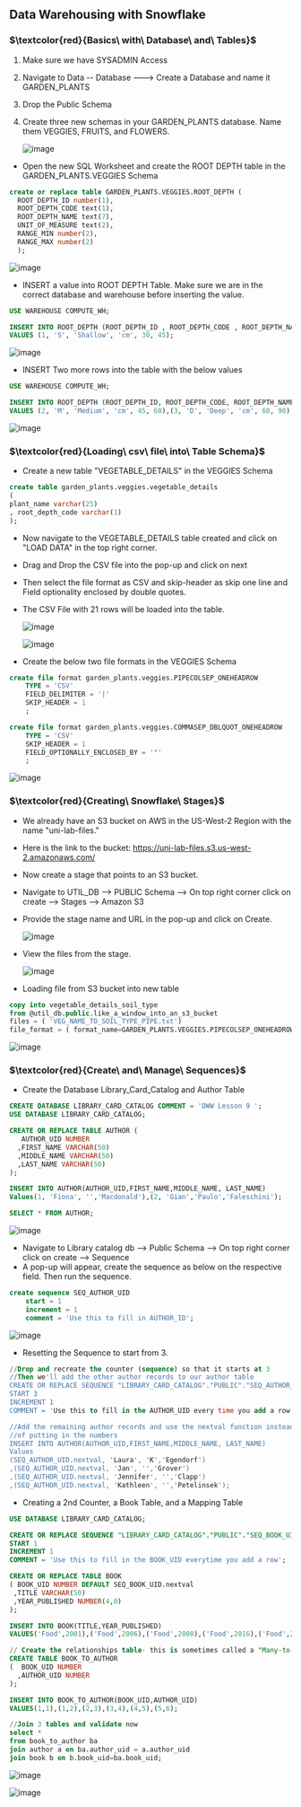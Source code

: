 ## Data Warehousing with Snowflake

### $\textcolor{red}{Basics\ with\ Database\ and\ Tables\}$

1. Make sure we have SYSADMIN Access
2. Navigate to Data -- Database ---> Create a Database and name it GARDEN_PLANTS
3. Drop the Public Schema
4. Create three new schemas in your GARDEN_PLANTS database. Name them VEGGIES, FRUITS, and FLOWERS.

   ![image](https://github.com/swethamurthy25/Snowflake_demos/assets/112581595/2dbdda34-6f52-4da6-b0f8-13223c578626)

* Open the new SQL Worksheet and create the ROOT DEPTH table in the GARDEN_PLANTS.VEGGIES Schema

 ```SQL
create or replace table GARDEN_PLANTS.VEGGIES.ROOT_DEPTH (
   ROOT_DEPTH_ID number(1), 
   ROOT_DEPTH_CODE text(1), 
   ROOT_DEPTH_NAME text(7), 
   UNIT_OF_MEASURE text(2),
   RANGE_MIN number(2),
   RANGE_MAX number(2)
   ); 
```
  ![image](https://github.com/swethamurthy25/Snowflake_demos/assets/112581595/36240572-3838-4aad-8263-fa726b8bc1c1)

* INSERT a value into ROOT DEPTH Table. Make sure we are in the correct database and warehouse before inserting the value.

```SQL
USE WAREHOUSE COMPUTE_WH;

INSERT INTO ROOT_DEPTH (ROOT_DEPTH_ID , ROOT_DEPTH_CODE , ROOT_DEPTH_NAME , UNIT_OF_MEASURE , RANGE_MIN , RANGE_MAX)
VALUES (1, 'S', 'Shallow', 'cm', 30, 45);
```
  ![image](https://github.com/swethamurthy25/Snowflake_demos/assets/112581595/c92bbacd-8740-4c95-87ee-dcc1054f69c0)

* INSERT Two more rows into the table with the below values

```SQL
USE WAREHOUSE COMPUTE_WH;

INSERT INTO ROOT_DEPTH (ROOT_DEPTH_ID, ROOT_DEPTH_CODE, ROOT_DEPTH_NAME, UNIT_OF_MEASURE, RANGE_MIN, RANGE_MAX)
VALUES (2, 'M', 'Medium', 'cm', 45, 60),(3, 'D', 'Deep', 'cm', 60, 90);
```
  ![image](https://github.com/swethamurthy25/Snowflake_demos/assets/112581595/092598d7-cc0a-4f05-97ee-3e201d43eb35)

### $\textcolor{red}{Loading\ csv\ file\ into\ Table Schema\}$

* Create a new table "VEGETABLE_DETAILS" in the VEGGIES Schema
```SQL
create table garden_plants.veggies.vegetable_details
(
plant_name varchar(25)
, root_depth_code varchar(1)    
);
```
* Now navigate to the VEGETABLE_DETAILS table created and click on "LOAD DATA" in the top right corner.
* Drag and Drop the CSV file into the pop-up and click on next
* Then select the file format as CSV and skip-header as skip one line and Field optionality enclosed by double quotes.
* The CSV File with 21 rows will be loaded into the table.

  ![image](https://github.com/swethamurthy25/Snowflake_demos/assets/112581595/30482dc9-e1a4-4ee8-bec2-09483e672cb9)

  ![image](https://github.com/swethamurthy25/Snowflake_demos/assets/112581595/146277de-ffe4-4d31-b129-589ea9fc0311)

* Create the below two file formats in the VEGGIES Schema

```SQL
create file format garden_plants.veggies.PIPECOLSEP_ONEHEADROW 
    TYPE = 'CSV'
    FIELD_DELIMITER = '|' 
    SKIP_HEADER = 1 
    ;

create file format garden_plants.veggies.COMMASEP_DBLQUOT_ONEHEADROW 
    TYPE = 'CSV'
    SKIP_HEADER = 1 
    FIELD_OPTIONALLY_ENCLOSED_BY = '"' 
    ;
```
  ![image](https://github.com/swethamurthy25/Snowflake_demos/assets/112581595/626a2c8b-e6af-435d-a7ac-7279b7cc4984)

### $\textcolor{red}{Creating\ Snowflake\ Stages\}$

* We already have an S3 bucket on AWS in the US-West-2 Region with the name "uni-lab-files."
* Here is the link to the bucket: https://uni-lab-files.s3.us-west-2.amazonaws.com/
* Now create a stage that points to an S3 bucket.
* Navigate to UTIL_DB --> PUBLIC Schema --> On top right corner click on create --> Stages --> Amazon S3
* Provide the stage name and URL in the pop-up and click on Create.

  ![image](https://github.com/swethamurthy25/Snowflake_demos/assets/112581595/43f4822e-54fb-4757-bf9b-31c78d547e96)

* View the files from the stage.

   ![image](https://github.com/swethamurthy25/Snowflake_demos/assets/112581595/10ee5795-c831-49af-b0ff-2415e44cbe66)

* Loading file from S3 bucket into new table

```SQL
copy into vegetable_details_soil_type
from @util_db.public.like_a_window_into_an_s3_bucket
files = ( 'VEG_NAME_TO_SOIL_TYPE_PIPE.txt')
file_format = ( format_name=GARDEN_PLANTS.VEGGIES.PIPECOLSEP_ONEHEADROW );
```
  ![image](https://github.com/swethamurthy25/Snowflake_demos/assets/112581595/1b450fa2-3ecc-4b34-9c50-88c57eb60de1)

### $\textcolor{red}{Create\ and\ Manage\ Sequences\}$

* Create the Database Library_Card_Catalog and Author Table

```SQL
CREATE DATABASE LIBRARY_CARD_CATALOG COMMENT = 'DWW Lesson 9 ';
USE DATABASE LIBRARY_CARD_CATALOG;

CREATE OR REPLACE TABLE AUTHOR (
   AUTHOR_UID NUMBER 
  ,FIRST_NAME VARCHAR(50)
  ,MIDDLE_NAME VARCHAR(50)
  ,LAST_NAME VARCHAR(50)
);

INSERT INTO AUTHOR(AUTHOR_UID,FIRST_NAME,MIDDLE_NAME, LAST_NAME) 
Values(1, 'Fiona', '','Macdonald'),(2, 'Gian','Paulo','Faleschini');

SELECT * FROM AUTHOR;
```
  ![image](https://github.com/swethamurthy25/Snowflake_demos/assets/112581595/be95c131-390e-40c1-a6a3-5a2b1d720447)

* Navigate to Library catalog db --> Public Schema --> On top right corner click on create --> Sequence
* A pop-up will appear, create the sequence as below on the respective field. Then run the sequence.
  
```SQL
create sequence SEQ_AUTHOR_UID
    start = 1
    increment = 1
    comment = 'Use this to fill in AUTHOR_ID';
```

 ![image](https://github.com/swethamurthy25/Snowflake_demos/assets/112581595/b75eee4c-1324-4e1c-9f64-d76fcbe0bab9)

* Resetting the Sequence to start from 3.
```SQL
//Drop and recreate the counter (sequence) so that it starts at 3 
//Then we'll add the other author records to our author table
CREATE OR REPLACE SEQUENCE "LIBRARY_CARD_CATALOG"."PUBLIC"."SEQ_AUTHOR_UID" 
START 3 
INCREMENT 1 
COMMENT = 'Use this to fill in the AUTHOR_UID every time you add a row';

//Add the remaining author records and use the nextval function instead 
//of putting in the numbers
INSERT INTO AUTHOR(AUTHOR_UID,FIRST_NAME,MIDDLE_NAME, LAST_NAME) 
Values
(SEQ_AUTHOR_UID.nextval, 'Laura', 'K','Egendorf')
,(SEQ_AUTHOR_UID.nextval, 'Jan', '','Grover')
,(SEQ_AUTHOR_UID.nextval, 'Jennifer', '','Clapp')
,(SEQ_AUTHOR_UID.nextval, 'Kathleen', '','Petelinsek');
```
* Creating a 2nd Counter, a Book Table, and a Mapping Table
```SQL
USE DATABASE LIBRARY_CARD_CATALOG;

CREATE OR REPLACE SEQUENCE "LIBRARY_CARD_CATALOG"."PUBLIC"."SEQ_BOOK_UID" 
START 1 
INCREMENT 1 
COMMENT = 'Use this to fill in the BOOK_UID everytime you add a row';

CREATE OR REPLACE TABLE BOOK
( BOOK_UID NUMBER DEFAULT SEQ_BOOK_UID.nextval
 ,TITLE VARCHAR(50)
 ,YEAR_PUBLISHED NUMBER(4,0)
);

INSERT INTO BOOK(TITLE,YEAR_PUBLISHED)
VALUES('Food',2001),('Food',2006),('Food',2008),('Food',2016),('Food',2015);

// Create the relationships table- this is sometimes called a "Many-to-Many table"
CREATE TABLE BOOK_TO_AUTHOR
(  BOOK_UID NUMBER
  ,AUTHOR_UID NUMBER
);

INSERT INTO BOOK_TO_AUTHOR(BOOK_UID,AUTHOR_UID)
VALUES(1,1),(1,2),(2,3),(3,4),(4,5),(5,6);

//Join 3 tables and validate now
select * 
from book_to_author ba 
join author a on ba.author_uid = a.author_uid 
join book b on b.book_uid=ba.book_uid; 
```
  ![image](https://github.com/swethamurthy25/Snowflake_demos/assets/112581595/d579b6d1-b5ea-40d2-9091-4d2b2bd4511b)

  ![image](https://github.com/swethamurthy25/Snowflake_demos/assets/112581595/6886b9ce-1ea0-496e-b194-ade81330c8d0)


  
